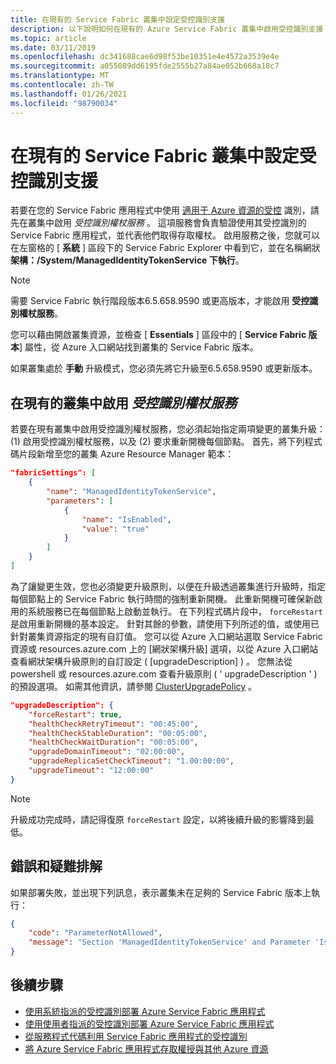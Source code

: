 ```yaml
---
title: 在現有的 Service Fabric 叢集中設定受控識別支援
description: 以下說明如何在現有的 Azure Service Fabric 叢集中啟用受控識別支援
ms.topic: article
ms.date: 03/11/2019
ms.openlocfilehash: dc341688cae6d98f53be10351e4e4572a3539e4e
ms.sourcegitcommit: a055089dd6195fde2555b27a84ae052b668a18c7
ms.translationtype: MT
ms.contentlocale: zh-TW
ms.lasthandoff: 01/26/2021
ms.locfileid: "98790034"
---
```

# <a name="configure-managed-identity-support-in-an-existing-service-fabric-cluster"></a>在現有的 Service Fabric 叢集中設定受控識別支援

若要在您的 Service Fabric 應用程式中使用 [適用于 Azure 資源的受控](../active-directory/managed-identities-azure-resources/overview.md) 識別，請先在叢集中啟用 *受控識別權杖服務* 。 這項服務會負責驗證使用其受控識別的 Service Fabric 應用程式，並代表他們取得存取權杖。 啟用服務之後，您就可以在左窗格的 [ **系統** ] 區段下的 Service Fabric Explorer 中看到它，並在名稱網狀 **架構：/System/ManagedIdentityTokenService 下執行**。

> [!NOTE]
> 需要 Service Fabric 執行階段版本6.5.658.9590 或更高版本，才能啟用 **受控識別權杖服務**。  
>
> 您可以藉由開啟叢集資源，並檢查 [ **Essentials** ] 區段中的 [ **Service Fabric 版本**] 屬性，從 Azure 入口網站找到叢集的 Service Fabric 版本。
>
> 如果叢集處於 **手動** 升級模式，您必須先將它升級至6.5.658.9590 或更新版本。

## <a name="enable-managed-identity-token-service-in-an-existing-cluster"></a>在現有的叢集中啟用 *受控識別權杖服務*

若要在現有叢集中啟用受控識別權杖服務，您必須起始指定兩項變更的叢集升級： (1) 啟用受控識別權杖服務，以及 (2) 要求重新開機每個節點。 首先，將下列程式碼片段新增至您的叢集 Azure Resource Manager 範本：

```json
"fabricSettings": [
    {
        "name": "ManagedIdentityTokenService",
        "parameters": [
            {
                "name": "IsEnabled",
                "value": "true"
            }
        ]
    }
]
```

為了讓變更生效，您也必須變更升級原則，以便在升級透過叢集進行升級時，指定每個節點上的 Service Fabric 執行時間的強制重新開機。 此重新開機可確保新啟用的系統服務已在每個節點上啟動並執行。 在下列程式碼片段中， `forceRestart` 是啟用重新開機的基本設定。 針對其餘的參數，請使用下列所述的值，或使用已針對叢集資源指定的現有自訂值。 您可以從 Azure 入口網站選取 Service Fabric 資源或 resources.azure.com 上的 [網狀架構升級] 選項，以從 Azure 入口網站查看網狀架構升級原則的自訂設定 ( [upgradeDescription] ) 。 您無法從 powershell 或 resources.azure.com 查看升級原則 ( ' upgradeDescription ' ) 的預設選項。 如需其他資訊，請參閱 [ClusterUpgradePolicy](/dotnet/api/microsoft.azure.management.servicefabric.models.clusterupgradepolicy) 。  

```json
"upgradeDescription": {
    "forceRestart": true,
    "healthCheckRetryTimeout": "00:45:00",
    "healthCheckStableDuration": "00:05:00",
    "healthCheckWaitDuration": "00:05:00",
    "upgradeDomainTimeout": "02:00:00",
    "upgradeReplicaSetCheckTimeout": "1.00:00:00",
    "upgradeTimeout": "12:00:00"
}
```

> [!NOTE]
> 升級成功完成時，請記得復原 `forceRestart` 設定，以將後續升級的影響降到最低。 

## <a name="errors-and-troubleshooting"></a>錯誤和疑難排解

如果部署失敗，並出現下列訊息，表示叢集未在足夠的 Service Fabric 版本上執行：

```json
{
    "code": "ParameterNotAllowed",
    "message": "Section 'ManagedIdentityTokenService' and Parameter 'IsEnabled' is not allowed."
}
```

## <a name="next-steps"></a>後續步驟
* [使用系統指派的受控識別部署 Azure Service Fabric 應用程式](./how-to-deploy-service-fabric-application-system-assigned-managed-identity.md)
* [使用使用者指派的受控識別部署 Azure Service Fabric 應用程式](./how-to-deploy-service-fabric-application-user-assigned-managed-identity.md)
* [從服務程式代碼利用 Service Fabric 應用程式的受控識別](./how-to-managed-identity-service-fabric-app-code.md)
* [將 Azure Service Fabric 應用程式存取權授與其他 Azure 資源](./how-to-grant-access-other-resources.md)
